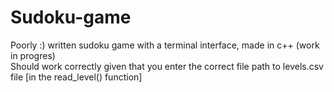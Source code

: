 # Sudoku-game
 Poorly :) written sudoku game with a terminal interface, made in c++ (work in progres)  
 Should work correctly given that you enter the correct file path to levels.csv file [in the read_level() function]
